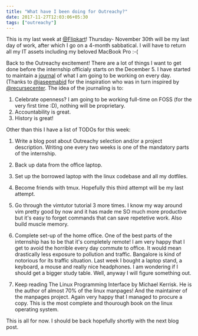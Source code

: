```yaml
---
title: "What have I been doing for Outreachy?"
date: 2017-11-27T12:03:06+05:30
tags: ["outreachy"]
---
```


This is my last week at [@Flipkart](https://flipkart.com)! Thursday- November
30th will be my last day of work, after which I go on a 4-month sabbatical. I
will have to return all my IT assets including my beloved MacBook Pro :-(

Back to the Outreachy excitement! There are a lot of things I want to get done
before the internship officialy starts on the December 5. I have started to
maintain a [journal](https://github.com/aishpant/Journal) of what I am going to
be working on every day. (Thanks to [@jaseemabid](http://twitter.com/jaseemabid)
for the inspiration who was in turn inspired by [@recursecenter](https://www.recurse.com/). The idea of the
journaling is to:

1. Celebrate openness? I am going to be working full-time on FOSS (for the very
   first time :D), nothing will be proprietary.
2. Accountability is great.
3. History is great!

Other than this I have a list of TODOs for this week:

1. Write a blog post about Outreachy selection and/or a project description.
   Writing one every two weeks is one of the mandatory parts of the internship.

2. Back up data from the office laptop.

3. Set up the borrowed laptop with the linux codebase and all my dotfiles.

4. Become friends with tmux. Hopefully this third attempt will be my last
   attempt.

5. Go through the vimtutor tutorial 3 more times. I know my way around vim
   pretty good by now and it has made me SO much more productive but it's easy
   to forget commands that can save repetetive work. Also build muscle memory.

6. Complete set-up of the home office. One of the best parts of the internship
   has to be that it's completely remote! I am very happy that I get to avoid
   the horrible every day commute to office. It would mean drastically less
   exposure to pollution and traffic. Bangalore is kind of notorious for its
   traffic situation. Last week I bought a laptop stand, a keyboard, a mouse and
   really nice headphones. I am wondering if I should get a bigger study table.
   Well, anyway I will figure something out.

7. Keep reading The Linux Programming Interface by Michael Kerrisk. He is the
   author of almost 70% of the linux manpages! And the maintainer of the
   manpages project. Again very happy that I managed to procure a copy. This is
   the most complete and thourough book on the linux operating system.

This is all for now. I should be back hopefully shortly with the next blog post.

